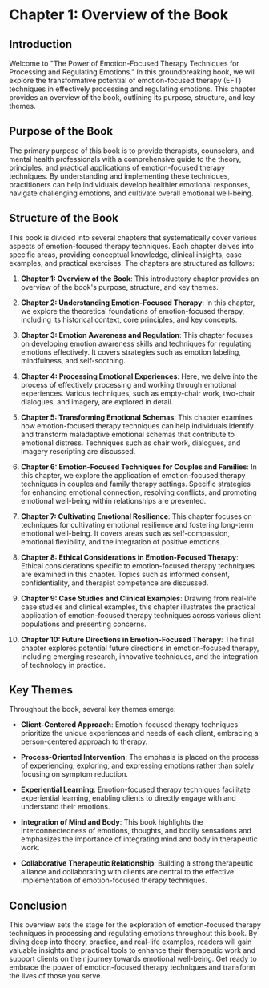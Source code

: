 Chapter 1: Overview of the Book
===============================

Introduction
------------

Welcome to "The Power of Emotion-Focused Therapy Techniques for Processing and Regulating Emotions." In this groundbreaking book, we will explore the transformative potential of emotion-focused therapy (EFT) techniques in effectively processing and regulating emotions. This chapter provides an overview of the book, outlining its purpose, structure, and key themes.

Purpose of the Book
-------------------

The primary purpose of this book is to provide therapists, counselors, and mental health professionals with a comprehensive guide to the theory, principles, and practical applications of emotion-focused therapy techniques. By understanding and implementing these techniques, practitioners can help individuals develop healthier emotional responses, navigate challenging emotions, and cultivate overall emotional well-being.

Structure of the Book
---------------------

This book is divided into several chapters that systematically cover various aspects of emotion-focused therapy techniques. Each chapter delves into specific areas, providing conceptual knowledge, clinical insights, case examples, and practical exercises. The chapters are structured as follows:

1. **Chapter 1: Overview of the Book**: This introductory chapter provides an overview of the book's purpose, structure, and key themes.

2. **Chapter 2: Understanding Emotion-Focused Therapy**: In this chapter, we explore the theoretical foundations of emotion-focused therapy, including its historical context, core principles, and key concepts.

3. **Chapter 3: Emotion Awareness and Regulation**: This chapter focuses on developing emotion awareness skills and techniques for regulating emotions effectively. It covers strategies such as emotion labeling, mindfulness, and self-soothing.

4. **Chapter 4: Processing Emotional Experiences**: Here, we delve into the process of effectively processing and working through emotional experiences. Various techniques, such as empty-chair work, two-chair dialogues, and imagery, are explored in detail.

5. **Chapter 5: Transforming Emotional Schemas**: This chapter examines how emotion-focused therapy techniques can help individuals identify and transform maladaptive emotional schemas that contribute to emotional distress. Techniques such as chair work, dialogues, and imagery rescripting are discussed.

6. **Chapter 6: Emotion-Focused Techniques for Couples and Families**: In this chapter, we explore the application of emotion-focused therapy techniques in couples and family therapy settings. Specific strategies for enhancing emotional connection, resolving conflicts, and promoting emotional well-being within relationships are presented.

7. **Chapter 7: Cultivating Emotional Resilience**: This chapter focuses on techniques for cultivating emotional resilience and fostering long-term emotional well-being. It covers areas such as self-compassion, emotional flexibility, and the integration of positive emotions.

8. **Chapter 8: Ethical Considerations in Emotion-Focused Therapy**: Ethical considerations specific to emotion-focused therapy techniques are examined in this chapter. Topics such as informed consent, confidentiality, and therapist competence are discussed.

9. **Chapter 9: Case Studies and Clinical Examples**: Drawing from real-life case studies and clinical examples, this chapter illustrates the practical application of emotion-focused therapy techniques across various client populations and presenting concerns.

10. **Chapter 10: Future Directions in Emotion-Focused Therapy**: The final chapter explores potential future directions in emotion-focused therapy, including emerging research, innovative techniques, and the integration of technology in practice.

Key Themes
----------

Throughout the book, several key themes emerge:

* **Client-Centered Approach**: Emotion-focused therapy techniques prioritize the unique experiences and needs of each client, embracing a person-centered approach to therapy.

* **Process-Oriented Intervention**: The emphasis is placed on the process of experiencing, exploring, and expressing emotions rather than solely focusing on symptom reduction.

* **Experiential Learning**: Emotion-focused therapy techniques facilitate experiential learning, enabling clients to directly engage with and understand their emotions.

* **Integration of Mind and Body**: This book highlights the interconnectedness of emotions, thoughts, and bodily sensations and emphasizes the importance of integrating mind and body in therapeutic work.

* **Collaborative Therapeutic Relationship**: Building a strong therapeutic alliance and collaborating with clients are central to the effective implementation of emotion-focused therapy techniques.

Conclusion
----------

This overview sets the stage for the exploration of emotion-focused therapy techniques in processing and regulating emotions throughout this book. By diving deep into theory, practice, and real-life examples, readers will gain valuable insights and practical tools to enhance their therapeutic work and support clients on their journey towards emotional well-being. Get ready to embrace the power of emotion-focused therapy techniques and transform the lives of those you serve.
